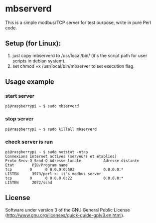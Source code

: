 # mbserverd

This is a simple modbus/TCP server for test purpose, write in pure Perl code.

## Setup (for Linux):
1. just copy mbserverd to /usr/local/bin/ (it's the script path for user scripts in debian system).
2. set chmod +x /usr/local/bin/mbserver to set execution flag.

## Usage example

### start server

    pi@raspberrypi ~ $ sudo mbserverd

### stop server
    
    pi@raspberrypi ~ $ sudo killall mbserverd

### check server is run

    pi@raspberrypi ~ $ sudo netstat -ntap
    Connexions Internet actives (serveurs et établies)
    Proto Recv-Q Send-Q Adresse locale          Adresse distante        Etat        PID/Program name
    tcp        0      0 0.0.0.0:502             0.0.0.0:*               LISTEN      3973/perl <- it's modbus server
    tcp        0      0 0.0.0.0:22              0.0.0.0:*               LISTEN      2072/sshd

## License

Software under version 3 of the GNU General Public License (http://www.gnu.org/licenses/quick-guide-gplv3.en.html).
